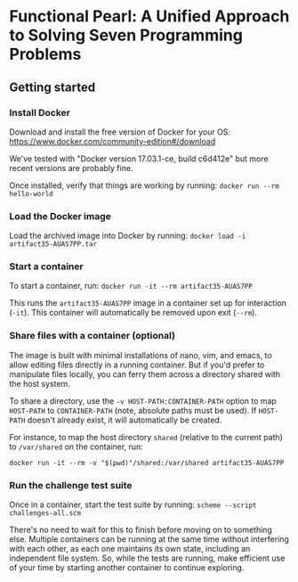 # Functional Pearl: A Unified Approach to Solving Seven Programming Problems

## Getting started

### Install Docker

Download and install the free version of Docker for your OS: https://www.docker.com/community-edition#/download

We've tested with "Docker version 17.03.1-ce, build c6d412e" but more recent versions are probably fine.

Once installed, verify that things are working by running: `docker run --rm hello-world`


### Load the Docker image

Load the archived image into Docker by running: `docker load -i artifact35-AUAS7PP.tar`


### Start a container

To start a container, run: `docker run -it --rm artifact35-AUAS7PP`

This runs the `artifact35-AUAS7PP` image in a container set up for interaction (`-it`).  This container will automatically be removed upon exit (`--rm`).


### Share files with a container (optional)

The image is built with minimal installations of nano, vim, and emacs, to allow editing files directly in a running container.  But if you'd prefer to manipulate files locally, you can ferry them across a directory shared with the host system.

To share a directory, use the `-v HOST-PATH:CONTAINER-PATH` option to map `HOST-PATH` to `CONTAINER-PATH` (note, absolute paths must be used).  If `HOST-PATH` doesn't already exist, it will automatically be created.

For instance, to map the host directory `shared` (relative to the current path) to `/var/shared` on the container, run:

`docker run -it --rm -v "$(pwd)"/shared:/var/shared artifact35-AUAS7PP`


### Run the challenge test suite

Once in a container, start the test suite by running: `scheme --script challenges-all.scm`

There's no need to wait for this to finish before moving on to something else.  Multiple containers can be running at the same time without interfering with each other, as each one maintains its own state, including an independent file system.  So, while the tests are running, make efficient use of your time by starting another container to continue exploring.
